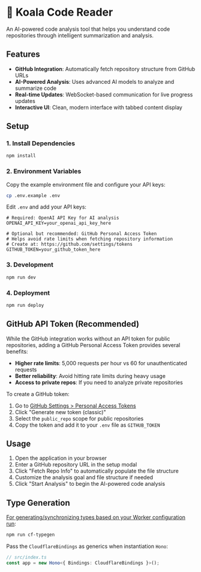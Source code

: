 # 🐨 Koala Code Reader

An AI-powered code analysis tool that helps you understand code repositories through intelligent summarization and analysis.

## Features

- **GitHub Integration**: Automatically fetch repository structure from GitHub URLs
- **AI-Powered Analysis**: Uses advanced AI models to analyze and summarize code
- **Real-time Updates**: WebSocket-based communication for live progress updates
- **Interactive UI**: Clean, modern interface with tabbed content display

## Setup

### 1. Install Dependencies

```bash
npm install
```

### 2. Environment Variables

Copy the example environment file and configure your API keys:

```bash
cp .env.example .env
```

Edit `.env` and add your API keys:

```env
# Required: OpenAI API Key for AI analysis
OPENAI_API_KEY=your_openai_api_key_here

# Optional but recommended: GitHub Personal Access Token
# Helps avoid rate limits when fetching repository information
# Create at: https://github.com/settings/tokens
GITHUB_TOKEN=your_github_token_here
```

### 3. Development

```bash
npm run dev
```

### 4. Deployment

```bash
npm run deploy
```

## GitHub API Token (Recommended)

While the GitHub integration works without an API token for public repositories, adding a GitHub Personal Access Token provides several benefits:

- **Higher rate limits**: 5,000 requests per hour vs 60 for unauthenticated requests
- **Better reliability**: Avoid hitting rate limits during heavy usage
- **Access to private repos**: If you need to analyze private repositories

To create a GitHub token:

1. Go to [GitHub Settings > Personal Access Tokens](https://github.com/settings/tokens)
2. Click "Generate new token (classic)"
3. Select the `public_repo` scope for public repositories
4. Copy the token and add it to your `.env` file as `GITHUB_TOKEN`

## Usage

1. Open the application in your browser
2. Enter a GitHub repository URL in the setup modal
3. Click "Fetch Repo Info" to automatically populate the file structure
4. Customize the analysis goal and file structure if needed
5. Click "Start Analysis" to begin the AI-powered code analysis

## Type Generation

[For generating/synchronizing types based on your Worker configuration run](https://developers.cloudflare.com/workers/wrangler/commands/#types):

```bash
npm run cf-typegen
```

Pass the `CloudflareBindings` as generics when instantiation `Hono`:

```ts
// src/index.ts
const app = new Hono<{ Bindings: CloudflareBindings }>();
```
